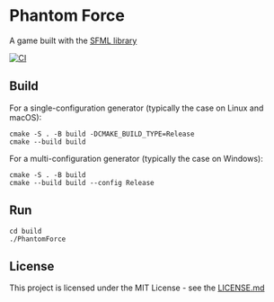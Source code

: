 # Phantom Force

A game built with the [SFML library](https://www.sfml-dev.org)

[![CI](https://github.com/joshSi/PhantomForce/actions/workflows/ci.yml/badge.svg?branch=main)](https://github.com/joshSi/PhantomForce/actions/workflows/ci.yml)

## Build

For a single-configuration generator (typically the case on Linux and macOS):

```
cmake -S . -B build -DCMAKE_BUILD_TYPE=Release
cmake --build build
```

For a multi-configuration generator (typically the case on Windows):

```
cmake -S . -B build
cmake --build build --config Release
```

## Run

```
cd build
./PhantomForce
```

## License

This project is licensed under the MIT License - see the [LICENSE.md](LICENSE.md)
